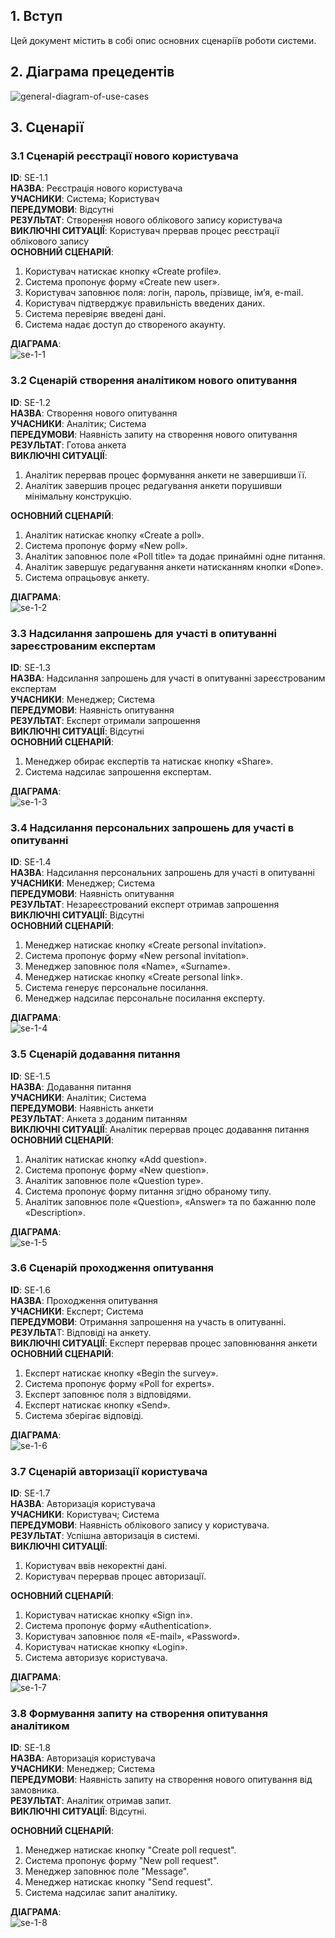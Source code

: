 ## 1. Вступ  
Цей документ містить в собі опис основних сценаріїв роботи системи.

## 2. Діаграма прецедентів

![general-diagram-of-use-cases](http://www.plantuml.com/plantuml/proxy?cache=no&src=https://raw.githubusercontent.com/snyk04/SurvExp/main/src/uml/use-cases/general-diagram-of-use-cases.puml)

## 3. Сценарії  

### 3.1 Сценарій реєстрації нового користувача

**ID**: SE-1.1  
**НАЗВА**: Реєстрація нового користувача  
**УЧАСНИКИ**: Система; Користувач  
**ПЕРЕДУМОВИ**: Відсутні  
**РЕЗУЛЬТАТ**: Створення нового облікового запису користувача  
**ВИКЛЮЧНІ СИТУАЦІЇ**: Користувач прервав процес реєстрації облікового запису  
**ОСНОВНИЙ СЦЕНАРІЙ**:  
1. Користувач натискає кнопку «Create profile».  
2. Система пропонує форму «Create new user».  
3. Користувач заповнює поля: логін, пароль, прізвище, ім’я, e-mail.  
4. Користувач підтверджує правильність введених даних.  
5. Система перевіряє введені дані.  
6. Система надає доступ до створеного акаунту.  

**ДІАГРАМА**:  
![se-1-1](http://www.plantuml.com/plantuml/proxy?cache=no&src=https://raw.githubusercontent.com/snyk04/SurvExp/main/src/uml/use-cases/se-1-1.puml)

### 3.2 Сценарій створення аналітиком нового опитування  

**ID**: SE-1.2  
**НАЗВА**: Cтворення нового опитування  
**УЧАСНИКИ**: Аналітик; Система  
**ПЕРЕДУМОВИ**: Наявність запиту на створення нового опитування  
**РЕЗУЛЬТАТ**: Готова анкета  
**ВИКЛЮЧНІ СИТУАЦІЇ**:  
1. Аналітик перервав процес формування анкети не завершивши її.  
2. Аналітик завершив процес редагування анкети порушивши мінімальну конструкцію.  

**ОСНОВНИЙ СЦЕНАРІЙ**:  
1. Аналітик натискає кнопку «Create a poll».  
2. Система пропонує форму «New poll».  
3. Аналітик заповнює поле «Poll title» та додає принаймні одне питання.  
4. Аналітик завершує редагування анкети натисканням кнопки «Done».  
5. Система опрацьовує анкету.  

**ДІАГРАМА**:  
![se-1-2](http://www.plantuml.com/plantuml/proxy?cache=no&src=https://raw.githubusercontent.com/snyk04/SurvExp/main/src/uml/use-cases/se-1-2.puml)

### 3.3 Надсилання запрошень для участі в опитуванні зареєстрованим експертам  

**ID**: SE-1.3  
**НАЗВА**: Надсилання запрошень для участі в опитуванні зареєстрованим експертам  
**УЧАСНИКИ**: Менеджер; Система  
**ПЕРЕДУМОВИ**: Наявність опитування  
**РЕЗУЛЬТАТ**: Експерт отримали запрошення  
**ВИКЛЮЧНІ СИТУАЦІЇ**: Відсутні  
**ОСНОВНИЙ СЦЕНАРІЙ**:  
1. Менеджер обирає експертів та натискає кнопку «Share».  
2. Система надсилає запрошення експертам.  

**ДІАГРАМА**:  
![se-1-3](http://www.plantuml.com/plantuml/proxy?cache=no&src=https://raw.githubusercontent.com/snyk04/SurvExp/main/src/uml/use-cases/se-1-3.puml)

### 3.4 Надсилання персональних запрошень для участі в опитуванні  

**ID**: SE-1.4  
**НАЗВА**: Надсилання персональних запрошень для участі в опитуванні  
**УЧАСНИКИ**: Менеджер; Система  
**ПЕРЕДУМОВИ**: Наявність опитування  
**РЕЗУЛЬТАТ**: Незареєстрований експерт отримав запрошення  
**ВИКЛЮЧНІ СИТУАЦІЇ**: Відсутні  
**ОСНОВНИЙ СЦЕНАРІЙ**:  
1. Менеджер натискає кнопку «Create personal invitation».
2. Система пропонує форму «New personal invitation».
3. Менеджер заповнює поля «Name», «Surname».  
4. Менеджер натискає кнопку «Create personal link».
5. Система генерує персональне посилання.   
6. Менеджер надсилає персональне посилання експерту.  

**ДІАГРАМА**:  
![se-1-4](http://www.plantuml.com/plantuml/proxy?cache=no&src=https://raw.githubusercontent.com/snyk04/SurvExp/main/src/uml/use-cases/se-1-4.puml)

### 3.5 Сценарій додавання питання

**ID**: SE-1.5  
**НАЗВА**: Додавання питання  
**УЧАСНИКИ**: Аналітик; Система   
**ПЕРЕДУМОВИ**: Наявність анкети  
**РЕЗУЛЬТАТ**: Анкета з доданим питанням  
**ВИКЛЮЧНІ СИТУАЦІЇ**: Аналітик перервав процес додавання питання  
**ОСНОВНИЙ СЦЕНАРІЙ**:  
1. Аналітик натискає кнопку «Add question».  
2. Система пропонує форму «New question».  
3. Аналітик заповнює поле «Question type».  
4. Система пропонує форму питання згідно обраному типу.  
5. Аналітик заповнює поле «Question», «Answer» та по бажанню поле «Description».  

**ДІАГРАМА**:  
![se-1-5](http://www.plantuml.com/plantuml/proxy?cache=no&src=https://raw.githubusercontent.com/snyk04/SurvExp/main/src/uml/use-cases/se-1-5.puml)

### 3.6 Сценарій проходження опитування

**ID**: SE-1.6  
**НАЗВА**: Проходження опитування  
**УЧАСНИКИ**: Експерт; Система  
**ПЕРЕДУМОВИ**: Отримання запрошення на участь в опитуванні.  
**РЕЗУЛЬТА**Т: Відповіді на анкету.  
**ВИКЛЮЧНІ СИТУАЦІЇ**: Експерт перервав процес заповнювання анкети  
**ОСНОВНИЙ СЦЕНАРІЙ**:  
1. Експерт натискає кнопку «Begin the survey».  
2. Система пропонує форму «Poll for experts».  
3. Експерт заповнює поля з відповідями.  
4. Експерт натискає кнопку «Send».  
5. Система зберігає відповіді.  

**ДІАГРАМА**:  
![se-1-6](http://www.plantuml.com/plantuml/proxy?cache=no&src=https://raw.githubusercontent.com/snyk04/SurvExp/main/src/uml/use-cases/se-1-6.puml)

### 3.7 Сценарій авторизації користувача

**ID**: SE-1.7  
**НАЗВА**: Авторизація користувача  
**УЧАСНИКИ**: Користувач; Система   
**ПЕРЕДУМОВИ**: Наявність облікового запису у користувача.  
**РЕЗУЛЬТАТ**: Успішна авторизація в системі.  
**ВИКЛЮЧНІ СИТУАЦІЇ**:  
1. Користувач ввів некоректні дані.  
2. Користувач перервав процес авторизації.  

**ОСНОВНИЙ СЦЕНАРІЙ**:  
1. Користувач натискає кнопку «Sign in».  
2. Система пропонує форму «Authentication».   
3. Користувач заповнює поля «E-mail», «Password».  
4. Користувач натискає кнопку «Login».  
5. Система авторизує користувача.  

**ДІАГРАМА**:  
![se-1-7](http://www.plantuml.com/plantuml/proxy?cache=no&src=https://raw.githubusercontent.com/snyk04/SurvExp/main/src/uml/use-cases/se-1-7.puml)

### 3.8 Формування запиту на створення опитування аналітиком  

**ID**: SE-1.8  
**НАЗВА**: Авторизація користувача  
**УЧАСНИКИ**: Менеджер; Система   
**ПЕРЕДУМОВИ**: Наявність запиту на створення нового опитування від замовника.  
**РЕЗУЛЬТАТ**: Аналітик отримав запит.  
**ВИКЛЮЧНІ СИТУАЦІЇ**: Відсутні.  

**ОСНОВНИЙ СЦЕНАРІЙ**:  
1. Менеджер натискає кнопку "Create poll request".  
2. Система пропонує форму "New poll request".  
3. Менеджер заповнює поле "Message".  
4. Менеджер натискає кнопку "Send request".
5. Система надсилає запит аналітику.

**ДІАГРАМА**:  
![se-1-8](http://www.plantuml.com/plantuml/proxy?cache=no&src=https://raw.githubusercontent.com/snyk04/SurvExp/main/src/uml/use-cases/se-1-8.puml)

